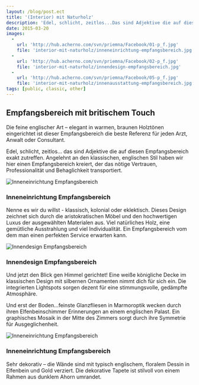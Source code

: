 ```yaml
---
layout: /blog/post.ect
title: '(Interior) mit Naturholz'
description: 'Edel, schlicht, zeitlos...Das sind Adjektive die auf diesen Empfangsbereich exakt zutreffen. Angelehnt an den klassischen, englischen Stil haben wir hier einen Empfangsbereich kreiert, der das nötige Vertrauen, Professionalität und Behaglichkeit transportiert.'
date: 2015-03-20
images:
  -
    url: 'http://hub.acherno.com/svn/priemna/Facebook/01-p_f.jpg'
    file: 'interior-mit-naturholz/inneneinrichtung-empfangsbereich.jpg'
  -
    url: 'http://hub.acherno.com/svn/priemna/Facebook/02-p_f.jpg'
    file: 'interior-mit-naturholz/innendesign-empfangsbereich.jpg'
  -
    url: 'http://hub.acherno.com/svn/priemna/Facebook/05-p_f.jpg'
    file: 'interior-mit-naturholz/innenausstattung-empfangsbereich.jpg'
tags: [public, classic, other]
---
```

## **Empfangsbereich** mit **britischem Touch**
Die feine englischer Art – elegant in warmen, braunen Holztönen eingerichtet ist dieser Empfangsbereich die beste Referenz für jeden Arzt, Anwalt oder Consultant.

Edel, schlicht, zeitlos... das sind Adjektive die auf diesen Empfangsbereich exakt zutreffen. Angelehnt an den klassischen, englischen Stil haben wir hier einen Empfangsbereich kreiert, der das nötige Vertrauen, Professionalität und Behaglichkeit transportiert. 

![Inneneinrichtung Empfangsbereich](interior-mit-naturholz/inneneinrichtung-empfangsbereich.jpg)
### Inneneinrichtung **Empfangsbereich**

Nenne es wir du willst - klassisch, kolonial oder eklektisch. Dieses Design zeichnet sich durch die aristokratischen Möbel und den hochwertigen Luxus der ausgewählten Materialen aus. Viel natürliches Holz, eine gemütliche Ausstrahlung und viel Individualität. Ein Empfangsbereich vom dem man einen perfekten Service erwarten kann. 

![Innendesign Empfangsbereich](interior-mit-naturholz/innendesign-empfangsbereich.jpg)
### Innendesign **Empfangsbereich**

Und jetzt den Blick gen Himmel gerichtet! Eine weiße königliche Decke im klassischen Design mit silbernen Ornamenten nimmt dich für sich ein. Die integrierten Lightspots sorgen dezent für eine stimmungsvolle, gedämpfte Atmosphäre. 

Und erst der Boden...feinste Glanzfliesen in Marmoroptik wecken durch ihren Elfenbeinschimmer Erinnerungen an einem englischen Palast. Ein graphisches Mosaik in der Mitte des Zimmers sorgt durch ihre Symmetrie für Ausgeglichenheit.

![Inneneinrichtung Empfangsbereich](interior-mit-naturholz/innenausstattung-empfangsbereich.jpg)
### Inneneinrichtung **Empfangsbereich**

Sehr dekorativ – die Wände sind mit typisch englischem, floralem Dessin in Elfenbein und Gold verziert. Die dekorative Tapete ist stilvoll von einem Rahmen aus dunklem Ahorn umrandet.
